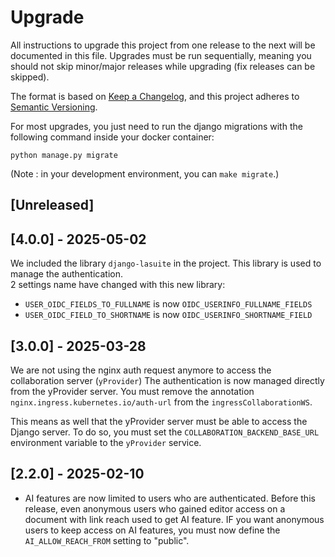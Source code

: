 # Upgrade

All instructions to upgrade this project from one release to the next will be
documented in this file. Upgrades must be run sequentially, meaning you should
not skip minor/major releases while upgrading (fix releases can be skipped).

The format is based on [Keep a Changelog](https://keepachangelog.com/en/1.0.0/),
and this project adheres to [Semantic Versioning](https://semver.org/spec/v2.0.0.html).

For most upgrades, you just need to run the django migrations with
the following command inside your docker container:

`python manage.py migrate`

(Note : in your development environment, you can `make migrate`.)

## [Unreleased]

## [4.0.0] - 2025-05-02

We included the library `django-lasuite` in the project. 
This library is used to manage the authentication.  
2 settings name have changed with this new library:
- `USER_OIDC_FIELDS_TO_FULLNAME` is now `OIDC_USERINFO_FULLNAME_FIELDS`
- `USER_OIDC_FIELD_TO_SHORTNAME` is now `OIDC_USERINFO_SHORTNAME_FIELD`

## [3.0.0] - 2025-03-28

We are not using the nginx auth request anymore to access the collaboration server (`yProvider`)
The authentication is now managed directly from the yProvider server. 
You must remove the annotation `nginx.ingress.kubernetes.io/auth-url` from the `ingressCollaborationWS`.

This means as well that the yProvider server must be able to access the Django server.
To do so, you must set the `COLLABORATION_BACKEND_BASE_URL` environment variable to the `yProvider`
service.

## [2.2.0] - 2025-02-10

- AI features are now limited to users who are authenticated. Before this release, even anonymous
  users who gained editor access on a document with link reach used to get AI feature.
  IF you want anonymous users to keep access on AI features, you must now define the
  `AI_ALLOW_REACH_FROM` setting to "public".
